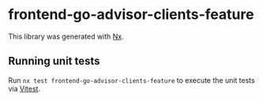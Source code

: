# frontend-go-advisor-clients-feature

This library was generated with [Nx](https://nx.dev).

## Running unit tests

Run `nx test frontend-go-advisor-clients-feature` to execute the unit tests via [Vitest](https://vitest.dev/).
